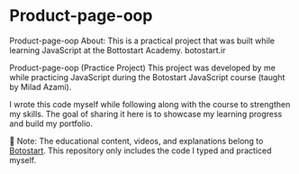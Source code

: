 # Product-page-oop

Product-page-oop
About: This is a practical project that was built while learning JavaScript at the Bottostart Academy. botostart.ir

Product-page-oop (Practice Project)
This project was developed by me while practicing JavaScript during the Botostart JavaScript course (taught by Milad Azami).

I wrote this code myself while following along with the course to strengthen my skills.
The goal of sharing it here is to showcase my learning progress and build my portfolio.

📌 Note: The educational content, videos, and explanations belong to [Botostart](https://botostart.ir/).
This repository only includes the code I typed and practiced myself.
